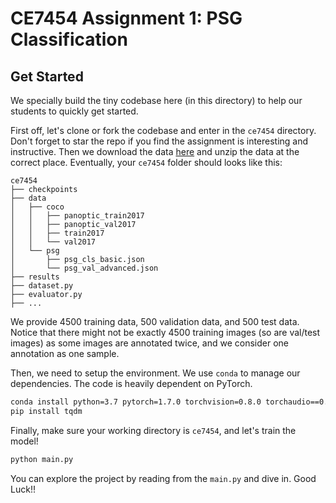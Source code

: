 # CE7454 Assignment 1: PSG Classification

## Get Started

We specially build the tiny codebase here (in this directory) to help our students to quickly get started.

First off, let's clone or fork the codebase and enter in the `ce7454` directory. Don't forget to star the repo if you find the assignment is interesting and instructive.
Then we download the data [here](https://entuedu-my.sharepoint.com/:f:/g/personal/jingkang001_e_ntu_edu_sg/EpU1E9PvC1RNrrhrubGs8gMBGy5ayyfPo6I8HcA5BU7g2Q?e=cJjmgy) and unzip the data at the correct place. Eventually, your `ce7454` folder should looks like this:
```
ce7454
├── checkpoints
├── data
│   ├── coco
│   │   ├── panoptic_train2017
│   │   ├── panoptic_val2017
│   │   ├── train2017
│   │   └── val2017
│   └── psg
│       ├── psg_cls_basic.json
│       └── psg_val_advanced.json
├── results
├── dataset.py
├── evaluator.py
├── ...
```


We provide 4500 training data, 500 validation data, and 500 test data.
Notice that there might not be exactly 4500 training images (so are val/test images) as some images are annotated twice, and we consider one annotation as one sample.

Then, we need to setup the environment. We use `conda` to manage our dependencies. The code is heavily dependent on PyTorch.

```bash
conda install python=3.7 pytorch=1.7.0 torchvision=0.8.0 torchaudio==0.7.0 cudatoolkit=10.1
pip install tqdm
```

Finally, make sure your working directory is `ce7454`, and let's train the model!
```bash
python main.py
```

You can explore the project by reading from the `main.py` and dive in. Good Luck!!

